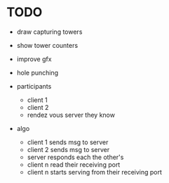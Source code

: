 # TODO

- draw capturing towers
- show tower counters
- improve gfx

- hole punching

- participants
  - client 1
  - client 2
  - rendez vous server they know
- algo
  - client 1 sends msg to server
  - client 2 sends msg to server
  - server responds each the other's
  - client n read their receiving port
  - client n starts serving from their receiving port
